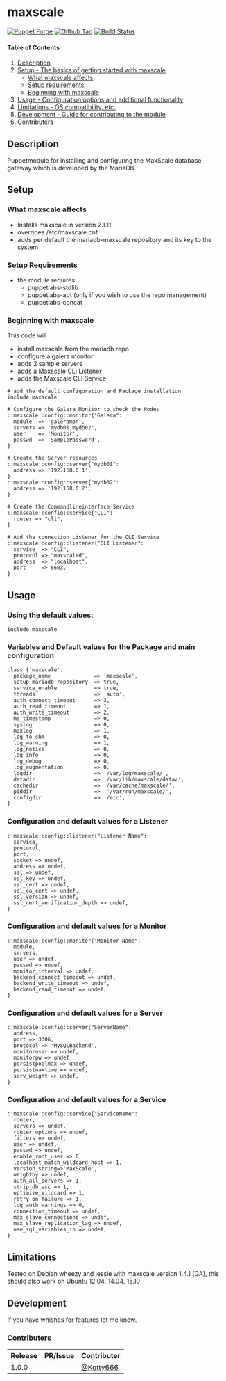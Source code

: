 # maxscale
[![Puppet Forge](http://img.shields.io/puppetforge/v/Kotty666/maxscale.svg)](https://forge.puppetlabs.com/Kotty666/maxscale)
[![Github Tag](https://img.shields.io/github/tag/Kotty666/Kotty666-maxscale.svg)](https://github.com/Kotty666/Kotty666-maxscale)
[![Build Status](https://travis-ci.org/Kotty666/Kotty666-maxscale.png?branch=master)](https://travis-ci.org/Kotty666/Kotty666-maxscale)

#### Table of Contents

1. [Description](#description)
2. [Setup - The basics of getting started with maxscale](#setup)
    * [What maxscale affects](#what-maxscale-affects)
    * [Setup requirements](#setup-requirements)
    * [Beginning with maxscale](#beginning-with-maxscale)
3. [Usage - Configuration options and additional functionality](#usage)
4. [Limitations - OS compatibility, etc.](#limitations)
5. [Development - Guide for contributing to the module](#development)
6. [Contributers](#contributers)

## Description

Puppetmodule for installing and configuring the MaxScale database gateway which
is developed by the MariaDB.

## Setup

### What maxscale affects

* Installs maxscale in version 2.1.11
* overrides /etc/maxscale.cnf
* adds per default the mariadb-maxscale repository and its key to the system

### Setup Requirements 

* the module requires:
  - puppetlabs-stdlib
  - puppetlabs-apt (only if you wish to use the repo management)
  - puppetlabs-concat

### Beginning with maxscale

This code will
* install maxscale from the mariadb repo
* configure a galera monitor
* adds 2 sample servers
* adds a Maxscale CLI Listener
* adds the Maxscale CLI Service

```puppet
# add the default configuration and Package installation
include maxscale

# Configure the Galera Monitor to check the Nodes
::maxscale::config::monitor{"Galera":
  module  => 'galeramon',
  servers => 'mydb01,mydb02',
  user    => 'Monitor',
  passwd  => 'SamplePassword',
}

# Create the Server resources
::maxscale::config::server{"mydb01":
  address => '192.168.0.1',
}
::maxscale::config::server{"mydb02":
  address => '192.168.0.2',
}

# Create the Commandlineinterface Service
::maxscale::config::service{"CLI":
  router => "cli",
}

# Add the connection Listener for the CLI Service
::maxscale::config::listener{"CLI Listener":
  service  => "CLI",
  protocol => "maxscaled",
  address  => "localhost",
  port     => 6603,
}
```

## Usage

### Using the default values:
```puppet
include maxscale
```
### Variables and Default values for the Package and main configuration
```puppet
class {'maxscale':
  package_name              => 'maxscale',
  setup_mariadb_repository  => true,
  service_enable            => true,
  threads                   => 'auto',
  auth_connect_timeout      => 3,
  auth_read_timeout         => 1,
  auth_write_timeout        => 2,
  ms_timestamp              => 0,
  syslog                    => 0,
  maxlog                    => 1,
  log_to_shm                => 0,
  log_warning               => 1,
  log_notice                => 0,
  log_info                  => 0,
  log_debug                 => 0,
  log_augmentation          => 0,
  logdir                    => '/var/log/maxscale/',
  datadir                   => '/var/lib/maxscale/data/',
  cachedir                  => '/var/cache/maxscale/',
  piddir                    =>  '/var/run/maxscale/',
  configdir                 => '/etc',
}
```

### Configuration and default values for a Listener
```puppet
::maxscale::config::listener{"Listener Name":
  service,
  protocol,
  port,
  socket => undef,
  address => undef,
  ssl => undef,
  ssl_key => undef,
  ssl_cert => undef,
  ssl_ca_cert => undef,
  ssl_version => undef,
  ssl_cert_verification_depth => undef,
}
```
### Configuration and default values for a Monitor
```puppet
::maxscale::config::monitor{"Monitor Name":
  module,
  servers,
  user => undef,
  passwd => undef,
  monitor_interval => undef,
  backend_connect_timeout => undef,
  backend_write_timeout => undef,
  backend_read_timeout => undef,
}
```

### Configuration and default values for a Server
```puppet
::maxscale::config::server{"ServerName":
  address,
  port => 3306,
  protocol => 'MySQLBackend',
  monitoruser => undef,
  monitorpw => undef,
  persistpoolmax => undef,
  persistmaxtime => undef,
  serv_weight => undef,
}
```

### Configuration and default values for a Service
```puppet
::maxscale::config::service{"ServiceName":
  router,
  servers => undef,
  router_options => undef,
  filters => undef,
  user => undef,
  passwd => undef,
  enable_root_user => 0,
  localhost_match_wildcard_host => 1,
  version_string=>'MaxScale',
  weightby => undef,
  auth_all_servers => 1,
  strip_db_esc => 1,
  optimize_wildcard => 1,
  retry_on_failure => 1,
  log_auth_warnings => 0,
  connection_timeout => undef,
  max_slave_connections => undef,
  max_slave_replication_lag => undef,
  use_sql_variables_in => undef,
}
```


## Limitations

Tested on Debian wheezy and jessie with maxscale version 1.4.1 (GA), this should also work on Ubuntu 12.04, 14.04, 15.10

## Development
If you have whishes for features let me know.

### Contributers

**Release**  | **PR/Issue**                                        | **Contributer**
-------------|-----------------------------------------------------|----------------------------------------------------
1.0.0        |                                                     | [@Kotty666](https://github.com/Kotty666)
